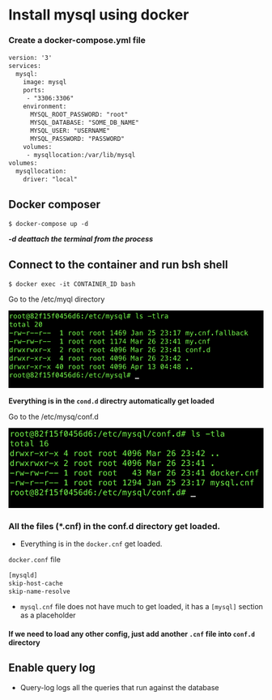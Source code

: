 # Install mysql using docker 

### Create a docker-compose.yml file 
```
version: '3'
services:
  mysql:
    image: mysql
    ports:
     - "3306:3306"
    environment:
      MYSQL_ROOT_PASSWORD: "root"
      MYSQL_DATABASE: "SOME_DB_NAME"
      MYSQL_USER: "USERNAME"
      MYSQL_PASSWORD: "PASSWORD"
    volumes:
     - mysqllocation:/var/lib/mysql
volumes:
  mysqllocation:
    driver: "local"
```

## Docker composer 

```
$ docker-compose up -d 
```
***-d deattach the terminal from the process***


## Connect to the container and run bsh shell

```
$ docker exec -it CONTAINER_ID bash 
```

Go to the /etc/myql directory 

![etc-mysql](img/etc-mysql.png)

**Everything is in the `cond.d` directry automatically get loaded**

Go to the /etc/mysq/conf.d

![etc-mysql](img/ect-mysql-conf.png)


### All the files (*.cnf) in the conf.d directory get loaded. 
 
 - Everything is in the `docker.cnf` get loaded. 

 `docker.conf` file
```
[mysqld]
skip-host-cache
skip-name-resolve
```
 - `mysql.cnf` file does not have much to get loaded, it has a `[mysql]` section as a placeholder 

#### If we need to load any other config, just add another `.cnf` file into `conf.d` directory

## Enable query log
- Query-log logs all the queries that run against the database 


